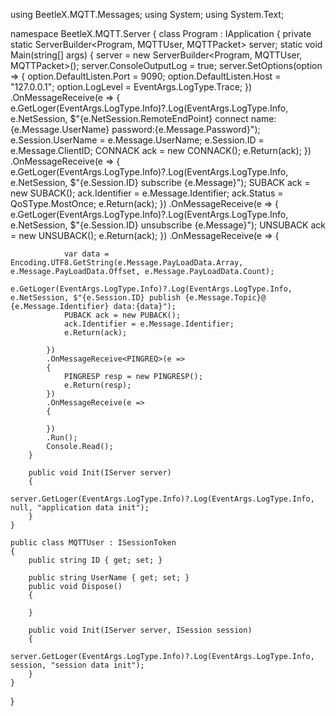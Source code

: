 using BeetleX.MQTT.Messages;
using System;
using System.Text;

namespace BeetleX.MQTT.Server
{
    class Program : IApplication
    {
        private static ServerBuilder<Program, MQTTUser, MQTTPacket> server;
        static void Main(string[] args)
        {
            server = new ServerBuilder<Program, MQTTUser, MQTTPacket>();
            server.ConsoleOutputLog = true;
            server.SetOptions(option =>
            {
                option.DefaultListen.Port = 9090;
                option.DefaultListen.Host = "127.0.0.1";
                option.LogLevel = EventArgs.LogType.Trace;
            })
            .OnMessageReceive<CONNECT>(e =>
            {
                e.GetLoger(EventArgs.LogType.Info)?.Log(EventArgs.LogType.Info, e.NetSession, $"{e.NetSession.RemoteEndPoint} connect name:{e.Message.UserName} password:{e.Message.Password}");
                e.Session.UserName = e.Message.UserName;
                e.Session.ID = e.Message.ClientID;
                CONNACK ack = new CONNACK();
                e.Return(ack);
            })
            .OnMessageReceive<SUBSCRIBE>(e =>
            {
                e.GetLoger(EventArgs.LogType.Info)?.Log(EventArgs.LogType.Info, e.NetSession, $"{e.Session.ID} subscribe {e.Message}");
                SUBACK ack = new SUBACK();
                ack.Identifier = e.Message.Identifier;
                ack.Status = QoSType.MostOnce;
                e.Return(ack);
            })
            .OnMessageReceive<UNSUBSCRIBE>(e =>
            {
                e.GetLoger(EventArgs.LogType.Info)?.Log(EventArgs.LogType.Info, e.NetSession, $"{e.Session.ID} unsubscribe {e.Message}");
                UNSUBACK ack = new UNSUBACK();
                e.Return(ack);
            })
            .OnMessageReceive<PUBLISH>(e =>
            {

                var data = Encoding.UTF8.GetString(e.Message.PayLoadData.Array, e.Message.PayLoadData.Offset, e.Message.PayLoadData.Count);
                e.GetLoger(EventArgs.LogType.Info)?.Log(EventArgs.LogType.Info, e.NetSession, $"{e.Session.ID} publish {e.Message.Topic}@ {e.Message.Identifier} data:{data}");
                PUBACK ack = new PUBACK();
                ack.Identifier = e.Message.Identifier;
                e.Return(ack);

            })
            .OnMessageReceive<PINGREQ>(e =>
            {
                PINGRESP resp = new PINGRESP();
                e.Return(resp);
            })
            .OnMessageReceive(e =>
            {

            })
            .Run();
            Console.Read();
        }

        public void Init(IServer server)
        {
            server.GetLoger(EventArgs.LogType.Info)?.Log(EventArgs.LogType.Info, null, "application data init");
        }
    }

    public class MQTTUser : ISessionToken
    {
        public string ID { get; set; }

        public string UserName { get; set; }
        public void Dispose()
        {

        }

        public void Init(IServer server, ISession session)
        {
            server.GetLoger(EventArgs.LogType.Info)?.Log(EventArgs.LogType.Info, session, "session data init");
        }
    }
}
